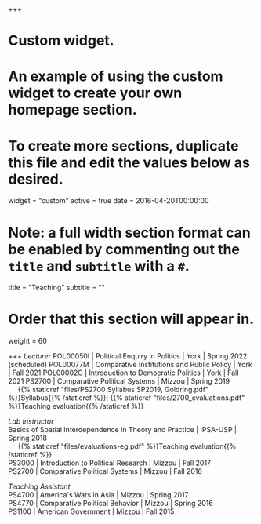 +++
# Custom widget.
# An example of using the custom widget to create your own homepage section.
# To create more sections, duplicate this file and edit the values below as desired.
widget = "custom"
active = true
date = 2016-04-20T00:00:00

# Note: a full width section format can be enabled by commenting out the `title` and `subtitle` with a `#`.
title = "Teaching"
subtitle = ""

# Order that this section will appear in.
weight = 60

+++
*Lecturer*
POL00050I | Political Enquiry in Politics | York | Spring 2022 (scheduled)
POL00077M | Comparative Institutions and Public Policy | York | Fall 2021
POL00002C | Introduction to Democratic Politics | York | Fall 2021
PS2700 | Comparative Political Systems | Mizzou | Spring 2019  
&nbsp;&nbsp;&nbsp;&nbsp;&nbsp;{{% staticref "files/PS2700 Syllabus SP2019, Goldring.pdf" %}}Syllabus{{% /staticref %}}; {{% staticref "files/2700_evaluations.pdf" %}}Teaching evaluation{{% /staticref %}}

*Lab Instructor*  
Basics of Spatial Interdependence in Theory and Practice | IPSA-USP | Spring 2018  
&nbsp;&nbsp;&nbsp;&nbsp;&nbsp;{{% staticref "files/evaluations-eg.pdf" %}}Teaching evaluation{{% /staticref %}}  
PS3000 | Introduction to Political Research | Mizzou | Fall 2017  
PS2700 | Comparative Political Systems | Mizzou | Fall 2016  

*Teaching Assistant*  
PS4700 | America's Wars in Asia | Mizzou | Spring 2017  
PS4770 | Comparative Political Behavior | Mizzou | Spring 2016  
PS1100 | American Government | Mizzou | Fall 2015  
